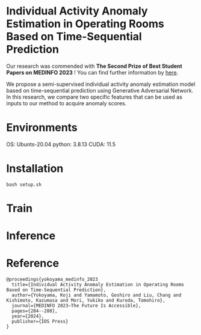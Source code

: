# Individual Activity Anomaly Estimation in Operating Rooms Based on Time-Sequential Prediction
Our research was commended with **The Second Prize of Best Student Papers on MEDINFO 2023** ! You can find further information by [here](https://medinfo2023.org/the-international-medical-informatics-association-imia-announces-medinfo-2023-best-paper-winners/).

We propose a semi-supervised individual activity anomaly estimation model based on time-sequential prediction using Generative Adversarial Network.
In this research, we compare two specific features that can be used as inputs to our method to acquire anomaly scores.

# Environments
OS: Ubunts-20.04
python: 3.8.13
CUDA: 11.5

# Installation
```
bash setup.sh
```

# Train


# Inference


# Reference
```
@proceedings{yokoyama_medinfo_2023
  title={Individual Activity Anomaly Estimation in Operating Rooms Based on Time-Sequential Prediction},
  author={Yokoyama, Koji and Yamamoto, Goshiro and Liu, Chang and Kishimoto, Kazumasa and Mori, Yukiko and Kuroda, Tomohiro},
  journal={MEDINFO 2023—The Future Is Accessible},
  pages={284--288},
  year={2024},
  publisher={IOS Press}
}
```
